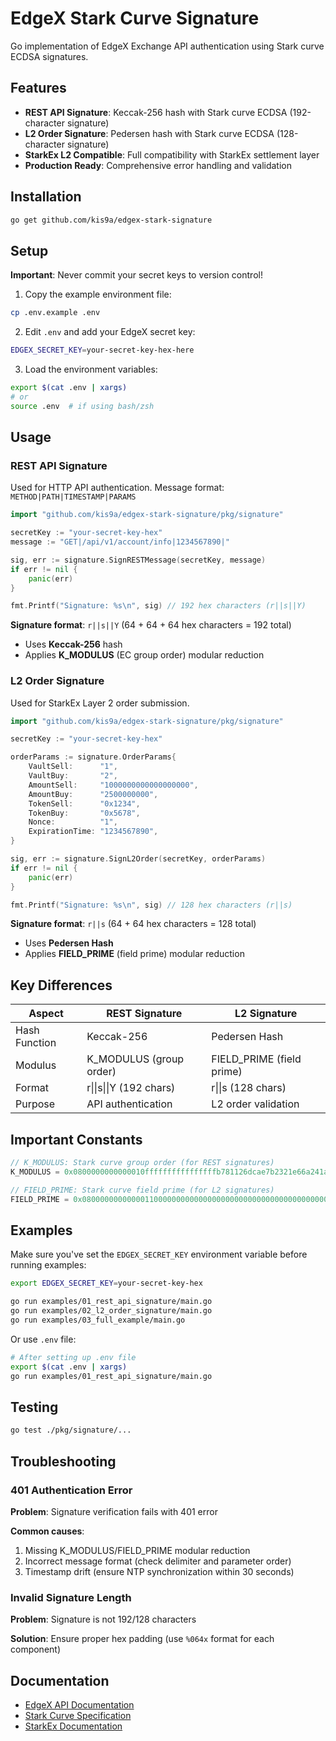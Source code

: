 # EdgeX Stark Curve Signature

Go implementation of EdgeX Exchange API authentication using Stark curve ECDSA signatures.

## Features

- **REST API Signature**: Keccak-256 hash with Stark curve ECDSA (192-character signature)
- **L2 Order Signature**: Pedersen hash with Stark curve ECDSA (128-character signature)
- **StarkEx L2 Compatible**: Full compatibility with StarkEx settlement layer
- **Production Ready**: Comprehensive error handling and validation

## Installation

```bash
go get github.com/kis9a/edgex-stark-signature
```

## Setup

**Important**: Never commit your secret keys to version control!

1. Copy the example environment file:
```bash
cp .env.example .env
```

2. Edit `.env` and add your EdgeX secret key:
```bash
EDGEX_SECRET_KEY=your-secret-key-hex-here
```

3. Load the environment variables:
```bash
export $(cat .env | xargs)
# or
source .env  # if using bash/zsh
```

## Usage

### REST API Signature

Used for HTTP API authentication. Message format: `METHOD|PATH|TIMESTAMP|PARAMS`

```go
import "github.com/kis9a/edgex-stark-signature/pkg/signature"

secretKey := "your-secret-key-hex"
message := "GET|/api/v1/account/info|1234567890|"

sig, err := signature.SignRESTMessage(secretKey, message)
if err != nil {
    panic(err)
}

fmt.Printf("Signature: %s\n", sig) // 192 hex characters (r||s||Y)
```

**Signature format**: `r||s||Y` (64 + 64 + 64 hex characters = 192 total)
- Uses **Keccak-256** hash
- Applies **K_MODULUS** (EC group order) modular reduction

### L2 Order Signature

Used for StarkEx Layer 2 order submission.

```go
import "github.com/kis9a/edgex-stark-signature/pkg/signature"

secretKey := "your-secret-key-hex"

orderParams := signature.OrderParams{
    VaultSell:      "1",
    VaultBuy:       "2",
    AmountSell:     "1000000000000000000",
    AmountBuy:      "2500000000",
    TokenSell:      "0x1234",
    TokenBuy:       "0x5678",
    Nonce:          "1",
    ExpirationTime: "1234567890",
}

sig, err := signature.SignL2Order(secretKey, orderParams)
if err != nil {
    panic(err)
}

fmt.Printf("Signature: %s\n", sig) // 128 hex characters (r||s)
```

**Signature format**: `r||s` (64 + 64 hex characters = 128 total)
- Uses **Pedersen Hash**
- Applies **FIELD_PRIME** (field prime) modular reduction

## Key Differences

| Aspect | REST Signature | L2 Signature |
|--------|---------------|--------------|
| Hash Function | Keccak-256 | Pedersen Hash |
| Modulus | K_MODULUS (group order) | FIELD_PRIME (field prime) |
| Format | r\|\|s\|\|Y (192 chars) | r\|\|s (128 chars) |
| Purpose | API authentication | L2 order validation |

## Important Constants

```go
// K_MODULUS: Stark curve group order (for REST signatures)
K_MODULUS = 0x0800000000000010ffffffffffffffffb781126dcae7b2321e66a241adc64d2f

// FIELD_PRIME: Stark curve field prime (for L2 signatures)
FIELD_PRIME = 0x0800000000000011000000000000000000000000000000000000000000000001
```

## Examples

Make sure you've set the `EDGEX_SECRET_KEY` environment variable before running examples:

```bash
export EDGEX_SECRET_KEY=your-secret-key-hex

go run examples/01_rest_api_signature/main.go
go run examples/02_l2_order_signature/main.go
go run examples/03_full_example/main.go
```

Or use `.env` file:
```bash
# After setting up .env file
export $(cat .env | xargs)
go run examples/01_rest_api_signature/main.go
```

## Testing

```bash
go test ./pkg/signature/...
```

## Troubleshooting

### 401 Authentication Error

**Problem**: Signature verification fails with 401 error

**Common causes**:
1. Missing K_MODULUS/FIELD_PRIME modular reduction
2. Incorrect message format (check delimiter and parameter order)
3. Timestamp drift (ensure NTP synchronization within 30 seconds)

### Invalid Signature Length

**Problem**: Signature is not 192/128 characters

**Solution**: Ensure proper hex padding (use `%064x` format for each component)

## Documentation

- [EdgeX API Documentation](https://edgex-1.gitbook.io/edgex-documentation/api/authentication)
- [Stark Curve Specification](https://docs.starkware.co/starkex/crypto/stark-curve.html)
- [StarkEx Documentation](https://docs.starkware.co/starkex/)
